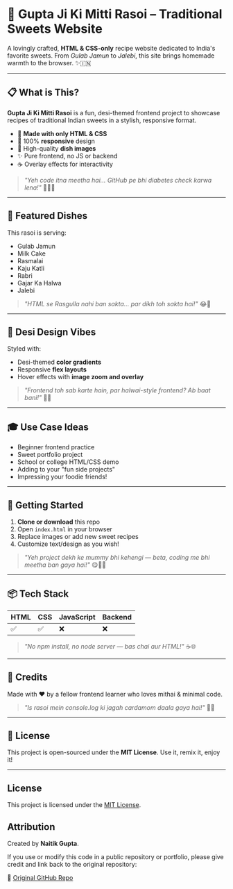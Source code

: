 # 🙌 Gupta Ji Ki Mitti Rasoi – Traditional Sweets Website

A lovingly crafted, **HTML & CSS-only** recipe website dedicated to India's favorite sweets. From *Gulab Jamun* to *Jalebi*, this site brings homemade warmth to the browser. ✨🇮🇳

---

## 📋 What is This?

**Gupta Ji Ki Mitti Rasoi** is a fun, desi-themed frontend project to showcase recipes of traditional Indian sweets in a stylish, responsive format.

* 🏡 **Made with only HTML & CSS**
* 📱 100% **responsive** design
* 📸 High-quality **dish images**
* ✨ Pure frontend, no JS or backend
* ☕ Overlay effects for interactivity

> *"Yeh code itna meetha hai... GitHub pe bhi diabetes check karwa lena!"* 🍬👨‍💼

---

## 🌟 Featured Dishes

This rasoi is serving:

* Gulab Jamun
* Milk Cake
* Rasmalai
* Kaju Katli
* Rabri
* Gajar Ka Halwa
* Jalebi

> *"HTML se Rasgulla nahi ban sakta… par dikh toh sakta hai!"* 😂🍥

---

## 🎨 Desi Design Vibes

Styled with:

* Desi-themed **color gradients**
* Responsive **flex layouts**
* Hover effects with **image zoom and overlay**

> *"Frontend toh sab karte hain, par halwai-style frontend? Ab baat bani!"* 👨‍🍳

---

## 🎓 Use Case Ideas

* Beginner frontend practice
* Sweet portfolio project
* School or college HTML/CSS demo
* Adding to your "fun side projects"
* Impressing your foodie friends!

---

## 🚀 Getting Started

1. **Clone or download** this repo
2. Open `index.html` in your browser
3. Replace images or add new sweet recipes
4. Customize text/design as you wish!

> *"Yeh project dekh ke mummy bhi kehengi — beta, coding me bhi meetha ban gaya hai!"* 😋👩‍💼

---

## 📦 Tech Stack

| HTML | CSS | JavaScript | Backend |
| ---- | --- | ---------- | ------- |
| ✅    | ✅   | ❌          | ❌       |

> *"No npm install, no node server — bas chai aur HTML!"* ☕🌐

---

## 🙏 Credits

Made with ❤️ by a fellow frontend learner who loves mithai & minimal code.

> *"Is rasoi mein console.log ki jagah cardamom daala gaya hai!"* 🍿📜

---

## 📌 License

This project is open-sourced under the **MIT License**. Use it, remix it, enjoy it!



---

## License

This project is licensed under the [MIT License](LICENSE).

## Attribution

Created by **Naitik Gupta**.

If you use or modify this code in a public repository or portfolio, please give credit and link back to the original repository:

🔗 [Original GitHub Repo](https://github.com/naitik2043/gupta-ji-mitti-rasoi)

